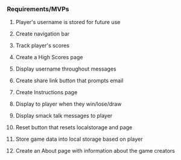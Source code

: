 ### Requirements/MVPs

1. Player's username is stored for future use

2. Create navigation bar 

3. Track player's scores

4. Create a High Scores page

5. Display username throughout messages

6. Create share link button that prompts email

7. Create Instructions page

8. Display to player when they win/lose/draw

9. Display smack talk messages to player

10. Reset button that resets localstorage and page

11. Store game data into local storage based on player

12. Create an About page with information about the game creators